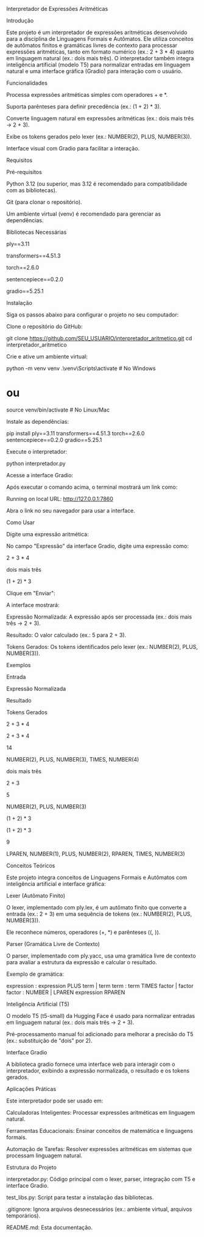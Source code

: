 Interpretador de Expressões Aritméticas

Introdução

Este projeto é um interpretador de expressões aritméticas desenvolvido para a disciplina de Linguagens Formais e Autômatos. Ele utiliza conceitos de autômatos finitos e gramáticas livres de contexto para processar expressões aritméticas, tanto em formato numérico (ex.: 2 + 3 * 4) quanto em linguagem natural (ex.: dois mais três). O interpretador também integra inteligência artificial (modelo T5) para normalizar entradas em linguagem natural e uma interface gráfica (Gradio) para interação com o usuário.

Funcionalidades





Processa expressões aritméticas simples com operadores + e *.



Suporta parênteses para definir precedência (ex.: (1 + 2) * 3).



Converte linguagem natural em expressões aritméticas (ex.: dois mais três → 2 + 3).



Exibe os tokens gerados pelo lexer (ex.: NUMBER(2), PLUS, NUMBER(3)).



Interface visual com Gradio para facilitar a interação.



Requisitos

Pré-requisitos





Python 3.12 (ou superior, mas 3.12 é recomendado para compatibilidade com as bibliotecas).



Git (para clonar o repositório).



Um ambiente virtual (venv) é recomendado para gerenciar as dependências.

Bibliotecas Necessárias





ply==3.11



transformers==4.51.3



torch==2.6.0



sentencepiece==0.2.0



gradio==5.25.1



Instalação

Siga os passos abaixo para configurar o projeto no seu computador:





Clone o repositório do GitHub:

git clone https://github.com/SEU_USUARIO/interpretador_aritmetico.git
cd interpretador_aritmetico



Crie e ative um ambiente virtual:

python -m venv venv
.\venv\Scripts\activate  # No Windows
# ou
source venv/bin/activate  # No Linux/Mac



Instale as dependências:

pip install ply==3.11 transformers==4.51.3 torch==2.6.0 sentencepiece==0.2.0 gradio==5.25.1



Execute o interpretador:

python interpretador.py



Acesse a interface Gradio:





Após executar o comando acima, o terminal mostrará um link como:

Running on local URL: http://127.0.0.1:7860



Abra o link no seu navegador para usar a interface.



Como Usar





Digite uma expressão aritmética:





No campo "Expressão" da interface Gradio, digite uma expressão como:





2 + 3 * 4



dois mais três



(1 + 2) * 3



Clique em "Enviar":





A interface mostrará:





Expressão Normalizada: A expressão após ser processada (ex.: dois mais três → 2 + 3).



Resultado: O valor calculado (ex.: 5 para 2 + 3).



Tokens Gerados: Os tokens identificados pelo lexer (ex.: NUMBER(2), PLUS, NUMBER(3)).

Exemplos







Entrada



Expressão Normalizada



Resultado



Tokens Gerados





2 + 3 * 4



2 + 3 * 4



14



NUMBER(2), PLUS, NUMBER(3), TIMES, NUMBER(4)





dois mais três



2 + 3



5



NUMBER(2), PLUS, NUMBER(3)





(1 + 2) * 3



(1 + 2) * 3



9



LPAREN, NUMBER(1), PLUS, NUMBER(2), RPAREN, TIMES, NUMBER(3)



Conceitos Teóricos

Este projeto integra conceitos de Linguagens Formais e Autômatos com inteligência artificial e interface gráfica:

Lexer (Autômato Finito)





O lexer, implementado com ply.lex, é um autômato finito que converte a entrada (ex.: 2 + 3) em uma sequência de tokens (ex.: NUMBER(2), PLUS, NUMBER(3)).



Ele reconhece números, operadores (+, *) e parênteses ((, )).

Parser (Gramática Livre de Contexto)





O parser, implementado com ply.yacc, usa uma gramática livre de contexto para avaliar a estrutura da expressão e calcular o resultado.



Exemplo de gramática:

expression : expression PLUS term
           | term
term       : term TIMES factor
           | factor
factor     : NUMBER
           | LPAREN expression RPAREN

Inteligência Artificial (T5)





O modelo T5 (t5-small) da Hugging Face é usado para normalizar entradas em linguagem natural (ex.: dois mais três → 2 + 3).



Pré-processamento manual foi adicionado para melhorar a precisão do T5 (ex.: substituição de "dois" por 2).

Interface Gradio





A biblioteca gradio fornece uma interface web para interagir com o interpretador, exibindo a expressão normalizada, o resultado e os tokens gerados.



Aplicações Práticas

Este interpretador pode ser usado em:





Calculadoras Inteligentes: Processar expressões aritméticas em linguagem natural.



Ferramentas Educacionais: Ensinar conceitos de matemática e linguagens formais.



Automação de Tarefas: Resolver expressões aritméticas em sistemas que processam linguagem natural.



Estrutura do Projeto





interpretador.py: Código principal com o lexer, parser, integração com T5 e interface Gradio.



test_libs.py: Script para testar a instalação das bibliotecas.



.gitignore: Ignora arquivos desnecessários (ex.: ambiente virtual, arquivos temporários).



README.md: Esta documentação.



